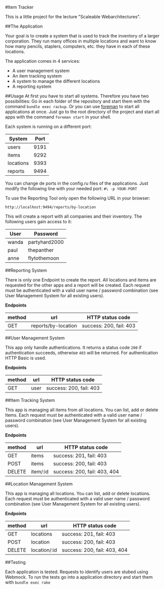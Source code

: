 #Item Tracker

This is a little project for the lecture "Scaleable Webarchitectures".

##The Application

Your goal is to create a system that is used to track the inventory of a larger corporation. They run many offices in multiple locations and want to know how many pencils, staplers, computers, etc. they have in each of these locations.

The application comes in 4 services:

* A user management system
* An item tracking system
* A system to manage the different locations
* A reporting system


##Usage
At first you have to start all systems. Therefore you have two possibilities:
Go in each folder of the repository and start them with the command ``bundle exec rackup``.
Or you can use <a href="https://github.com/ddollar/foreman">foreman</a> to start all applications at once. Just go to the root directory of the project and start all apps with the command ``foreman start`` in your shell.

Each system is running on a different port:

System    | Port
--------- | ----
users     | 9191
items     | 9292
locations | 9393
reports   | 9494

You can change de ports in the config.ru files of the applications.
Just modify the following line with your needed port: ``#\ -p YOUR-PORT``

To use the Reporting Tool only open the following URL in your browser:

``http://localhost:9494/reports/by-location``

This will create a report with all companies and their inventory.
The following users gain access to it:

User  | Password
----- | -------------
wanda | partyhard2000
paul  | thepanther
anne  | flytothemoon


##Reporting System

There is only one Endpoint to create the report.
All locations and items are requested for the other apps and a report will be created.
Each request must be authenticated with a valid user name / password combination (see User Management System for all existing users).

**Endpoints**

method | url                 | HTTP status code
------ | ------------------- | ----------------------
GET    | reports/by-location | success: 200, fail: 403


##User Management System

This app only handle authentications.
It returns a status code ``200`` if authentication succeeds, otherwise ``403`` will be returned.
For authentication HTTP Basic is used.

**Endpoints**

method | url                 | HTTP status code
------ | ------------------- | ---------------------
GET    | user                | success: 200, fail: 403


##Item Tracking System

This app is managing all items from all locations. You can list, add or delete Items.
Each request must be authenticated with a valid user name / password combination (see User Management System for all existing users).

**Endpoints**

method | url       | HTTP status code         
------ | --------- | -----------------
GET    | items     | success: 201, fail: 403
POST   | items     | success: 200, fail: 403
DELETE | item/:id  | success: 200, fail: 403, 404


##Location Management System

This app is managing all locations. You can list, add or delete locations.
Each request must be authenticated with a valid user name / password combination (see User Management System for all existing users).

**Endpoints**

method | url           | HTTP status code         
------ | ------------- | -----------------
GET    | locations     | success: 201, fail: 403
POST   | location      | success: 200, fail: 403
DELETE | location/:id  | success: 200, fail: 403, 404


##Testing

Each application is tested. Requests to identify users are stubed using Webmock.
To run the tests go into a application directory and start them with ``bundle exec rake``